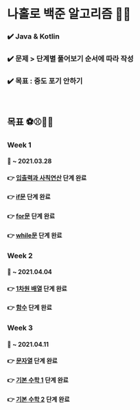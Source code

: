 # 나홀로 백준 알고리즘 🔨🔨
### ✔️ Java & Kotlin
### ✔️ 문제 > 단계별 풀어보기 순서에 따라 작성
### ✔️ 목표 : 중도 포기 안하기    

<br/>

## 목표 ⚽⚾🏀🤾

### Week 1 
#### 📆 ~ 2021.03.28
#### 👉 [입출력과 사칙연산](https://www.acmicpc.net/step/1) 단계 완료
#### 👉 [if문](https://www.acmicpc.net/step/4) 단계 완료
#### 👉 [for문](https://www.acmicpc.net/step/3) 단계 완료
#### 👉 [while문](https://www.acmicpc.net/step/2) 단계 완료


###  Week 2
#### 📆 ~ 2021.04.04
#### 👉 [1차원 배열](https://www.acmicpc.net/step/6) 단계 완료
#### 👉 [함수](https://www.acmicpc.net/step/5) 단계 완료


###  Week 3
#### 📆 ~ 2021.04.11
#### 👉 [문자열](https://www.acmicpc.net/step/7) 단계 완료
#### 👉 [기본 수학 1](https://www.acmicpc.net/step/8) 단계 완료
#### 👉 [기본 수학 2](https://www.acmicpc.net/step/10) 단계 완료
